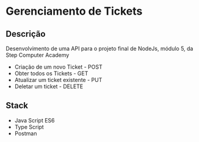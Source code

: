 # Gerenciamento de Tickets

## Descrição
Desenvolvimento de uma API para o projeto final de NodeJs, módulo 5, da Step Computer Academy

* Criação de um novo Ticket         - POST
* Obter todos os Tickets            - GET
* Atualizar um ticket existente     - PUT
* Deletar um ticket                 - DELETE

## Stack

* Java Script ES6
* Type Script
* Postman
